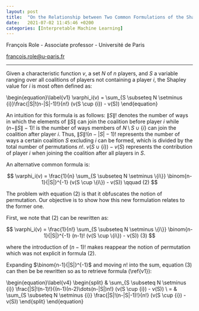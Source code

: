 ```yaml
---
layout: post
title:  "On the Relationship between Two Common Formulations of the Shapley Value"
date:   2021-07-02 11:45:46 +0200
categories: [Interpretable Machine Learning]
---
```


François Role - Associate professor - Université de Paris

<francois.role@u-paris.fr>


---


Given a characteristic function $v$, a set $N$ of $n$ players, and $S$ a variable ranging over all coalitions of players not containing a player $i$, the Shapley value for $i$ is most often defined as:

\begin{equation}\label{v1}
\varphi_i(v) = \sum_{S \subseteq N \setminus \{i\}}\frac{|S|!(n-|S|-1)!}{n!} (v(S \cup \{i\}) - v(S))
\end{equation}



An intuition for this formula is as follows:  $\|S\|!$ denotes the number of ways in which the elements of $\|S\|$ can join the coalition before player $i$ while $(n-\|S\|-1)!$ is the number of ways members of $N \setminus S \cup \{i\}$ can join the coalition after player $i$. Thus, $\|S\|!(n-|S|-1)!$ represents the number of ways a certain coalition $S$ excluding $i$ can be formed, which is divided by the total number of permutations $n!$. $v(S \cup \{i\}) - v(S)$ represents the contribution of player $i$ when joining the coalition after all players in $S$.

An alternative common formula is:


$$
\varphi_i(v) = \frac{1}{n} \sum_{S \subseteq N \setminus \{i\}} \binom{n-1}{|S|}^{-1}  (v(S \cup \{i\}) - v(S)) \qquad (2)
$$



The problem with equation (2) is that it obfuscates the notion of permutation. Our objective is to show how this new formulation relates to the former one.

First, we note that (2) can be rewritten as:

$$
\varphi_i(v) = \frac{1}{n!} \sum_{S \subseteq N \setminus \{i\}} \binom{n-1}{|S|}^{-1} (n-1)! (v(S \cup \{i\}) - v(S)) (3) 
$$

where the introduction of $(n-1)!$ makes reappear the notion of permutation which was not explicit in formula (2).


Expanding $\binom{n-1}{|S|}^{-1}$ and moving $n!$ into the sum, equation (3) can then be be rewritten so as to retrieve formula (\ref{v1}):


\begin{equation}\label{v4}
\begin{split}
&  \sum_{S \subseteq N \setminus \{i\}} \frac{|S|!(n-1)!}{(n-1)(n-2)\dots(n-|S|)n!} (v(S \cup \{i\}) - v(S)) \\
 = & \sum_{S \subseteq N \setminus \{i\}} \frac{|S|!(n-|S|-1)!}{n!} (v(S \cup \{i\}) - v(S))
\end{split}
\end{equation}



